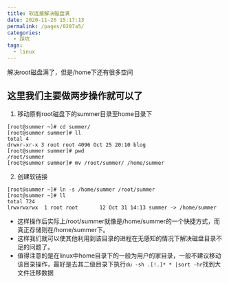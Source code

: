```yaml
---
title: 软连接解决磁盘满
date: 2020-11-26 15:17:13
permalink: /pages/0207a5/
categories:
  - 踩坑
tags: 
  - linux
---
```


解决root磁盘满了，但是/home下还有很多空间
<!-- more -->
## 这里我们主要做两步操作就可以了
1. 移动原有root磁盘下的summer目录至home目录下 
```shell
[root@summer ~]# cd summer/
[root@summer summer]# ll
total 4
drwxr-xr-x 3 root root 4096 Oct 25 20:10 blog
[root@summer summer]# pwd
/root/summer
[root@summer summer]# mv /root/summer/ /home/summer
```
2. 创建软链接 
```shell   
[root@summer ~]# ln -s /home/summer /root/summer
[root@summer ~]# ll
total 724
lrwxrwxrwx  1 root root       12 Oct 31 14:13 summer -> /home/summer
```
- 这样操作后实际上/root/summer就像是/home/summer的一个快捷方式，而真正存储则在/home/summer下。
- 这样我们就可以使其他利用到该目录的进程在无感知的情况下解决磁盘目录不足的问题了。
- 值得注意的是在linux中home目录下的一般为用户的家目录，一般不建议移动该目录操作，最好是去其二级目录下执行`du -sh .[!.]* * |sort -hr`找到大文件迁移数据
